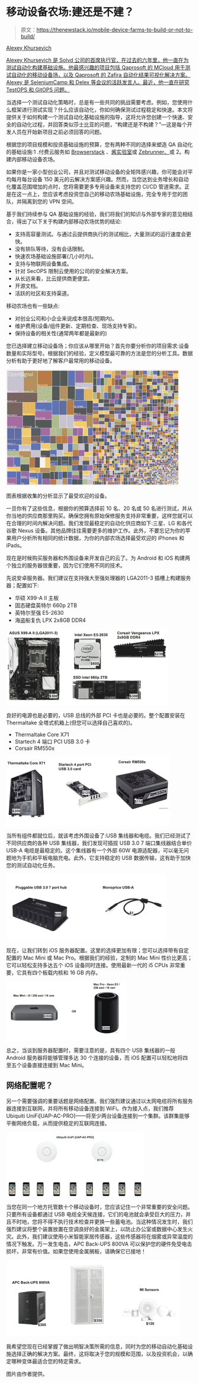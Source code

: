 # 移动设备农场:建还是不建？

> 原文：<https://thenewstack.io/mobile-device-farms-to-build-or-not-to-build/>

[](https://www.solvd.com/)

[Alexey Khursevich](https://www.solvd.com/)

[Alexey Khursevich 是 Solvd 公司的首席执行官，在过去的六年里，他一直在为测试自动化构建基础设施。他最感兴趣的项目包括 Qaprosoft 的 MCloud 用于测试自动化的移动设备场，以及 Qaprosoft 的 Zafira 自动化结果可视化解决方案。Alexey 是 SeleniumCamp 和 Delex 等会议的活跃发言人。最近，他一直在研究 TestOPS 和 GitOPS 问题。](https://www.solvd.com/)

[](https://www.solvd.com/)[](https://www.solvd.com/)

当选择一个测试自动化策略时，总是有一些共同的挑战需要考虑。例如，您使用什么框架进行测试实现？什么应该自动化，你如何确保测试过程稳定和快速。本文将提供关于如何构建一个测试自动化基础设施的指导，这将允许您创建一个快速、安全的自动化过程，并回答类似莎士比亚的问题，“构建还是不构建？”—这是每个开发人员在开始新项目之前必须回答的问题。

根据您的项目规模和投资基础设施的预算，您有两种不同的选择来塑造 QA 自动化的基础设施:1 .付费云服务如 [Browserstack](https://www.browserstack.com/) 、[酱实验室](https://saucelabs.com/)或 [Zebrunner、](https://zebrunner.com/)或 2。构建内部移动设备农场。

如果你是一家小型创业公司，并且对测试移动设备的全矩阵感兴趣，你可能会对平均每月每台设备 150 美元的云解决方案感兴趣。然而，当您达到业务增长和自动化覆盖范围增加的点时，您将需要更多专用设备来支持您的 CI/CD 管道需求。正是在这一点上，您应该考虑投资您自己的移动农场基础设施，完全专用于您的团队，并隔离到您的 VPN 空间。

基于我们持续参与 QA 基础设施的经验，我们将我们的知识与外部专家的意见相结合，得出了以下关于构建内部移动农场优势的结论:

*   支持高容量测试。与通过云提供商执行的测试相比，大量测试的运行速度会更快。
*   没有排队等待，没有会话限制。
*   快速农场基础设施部署(几小时内)。
*   支持与物联网设备集成。
*   针对 SecOPS 限制云使用的公司的安全解决方案。
*   从长远来看，比云提供商更便宜。
*   开源文档。
*   活跃的社区和支持渠道。

移动农场也有一些缺点:

*   对创业公司和小企业来说成本很高(短期内)。
*   维护费用(设备/组件更新、定期检查、现场支持专家)。
*   保持设备的相关性(通常两年都是最新的)

您已选择建立移动设备场；你应该从哪里开始？首先你要分析你的项目需求:设备数量和实际型号。根据我们的经验，定义模型最可靠的方法是您的分析工具。数据分析有助于更好地了解客户最常用的移动设备。

![](img/5354f4055a30c60b40bf2a1ab2c4cf42.png)

图表根据收集的分析显示了最受欢迎的设备。

一旦你有了这些信息，根据你的预算选择前 10 名、20 名或 50 名进行测试，并从你当地的供应商那里购买。确保您拥有原始保修服务支持非常重要，这样您就可以在合理的时间内解决问题。我们发现最稳定的自动化供应商如下:三星、LG 和各代谷歌 Nexus 设备。其他品牌往往需要更多的维护工作。此外，不要忘记为你的苹果用户分析所有相同的统计数据，为你的内部农场选择最受欢迎的 iPhones 和 iPads。

现在是时候购买服务器和外围设备来开发自己的云了。为 Android 和 iOS 构建两个独立的服务器很重要，因为它们使用不同的技术。

先说安卓服务器。我们建议在支持强大至强处理器的 LGA2011-3 插槽上构建服务器；配置如下:

*   华硕 X99-A II 主板
*   固态硬盘英特尔 660p 2TB
*   英特尔至强 E5-2630
*   海盗船复仇 LPX 2x8GB DDR4

![](img/bbd5116880f76f15702f5230132b18c7.png)

良好的电源也是必要的，USB 总线的外部 PCI 卡也是必要的。整个配置安装在 Thermaltake 全塔式机箱上(但您可以选择自己喜欢的)。

*   Thermaltake Core X71
*   Startech 4 端口 PCI USB 3.0 卡
*   Corsair RM550x

![](img/f0a9a7f1355b85670819552dff8825f8.png)

当所有组件都就位后，就该考虑外围设备了:USB 集线器和电缆。我们已经测试了不同供应商的各种 USB 集线器，我们发现可插拔 USB 3.0 7 端口集线器结合单价 USB-A 电缆是最稳定的。这个集线器有一个外部 60W 电源适配器，可以毫无问题地为手机和平板电脑充电。此外，它支持稳定的 USB 数据传输，这有助于加快您的测试自动化任务。

![](img/8faec8e657a18527e554795440ad0752.png)

现在，让我们转到 iOS 服务器配置。这里的选择更加有限；您可以选择带有自定配置的 Mac Mini 或 Mac Pro。根据我们的经验，定制的 Mac Mini 性价比更高；它可以轻松支持多达五个 iOS 设备同时连接。使用最新一代的 i5 CPUs 非常重要，它具有四个板载内核和 16 GB 内存。

![](img/222b7151899d609ca84ae8e43ccee495.png)

总之，当谈到服务器配置时，需要注意的是，具有四个 USB 集线器的一般 Android 服务器将能够管理多达 30 个连接的设备，而 iOS 配置可以轻松地将四至五个设备直接连接到 Mac Mini。

## 网络配置呢？

另一个需要强调的重要话题是网络配置。我们强烈建议通过以太网电缆将所有服务器连接到互联网，并将所有移动设备连接到 WiFi。作为接入点，我们推荐 Ubiquiti UniFi[UAP-AC-PRO]——将至少两台设备连接到一个集群。该群集能够平衡网络负载，从而提供稳定的互联网连接。

![](img/2db0cb4b1e84b286ca084906f9163cdf.png)

当您在同一个地方托管数十个移动设备时，您应该记住一个非常重要的安全问题。只要所有设备都通过 USB 电缆全天候连接，它们的电池就会承受巨大的压力，并且不时地，您将不得不执行技术检查并更换一些蓄电池。当这种情况发生时，我们强烈建议将整个装置放置在空调良好的金属架上，以防止办公室或数据中心发生火灾。此外，我们建议使用小米智能家居传感器，这些传感器将在烟雾或异常温度的情况下触发。万一发生电击，APC Back-UPS 800VA 可以保护您的硬件免受电击损坏，非常有价值。如果您使用金属搁板，请确保它已接地！

![](img/56a9bd62d8d42d358af3c69eaec15ce6.png)

我希望您现在已经掌握了做出明智决策所需的信息，同时为您的移动自动化基础设施选择正确的解决方案。最终，这将取决于您的规模和范围，以及投资机会，以确定哪种变体最适合您的特定需求。

图片由作者提供。

<svg xmlns:xlink="http://www.w3.org/1999/xlink" viewBox="0 0 68 31" version="1.1"><title>Group</title> <desc>Created with Sketch.</desc></svg>